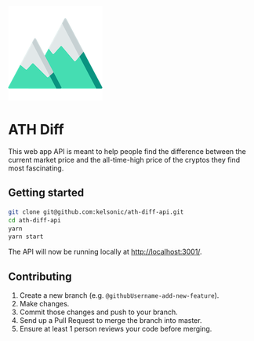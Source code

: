 ![image](./public/logo192.png)

# ATH Diff

This web app API is meant to help people find the difference between the current market price and the all-time-high price of the cryptos they find most fascinating.

## Getting started

```bash
git clone git@github.com:kelsonic/ath-diff-api.git
cd ath-diff-api
yarn
yarn start
```

The API will now be running locally at [http://localhost:3001/](http://localhost:3001/).

## Contributing

1. Create a new branch (e.g. `@githubUsername-add-new-feature`).
1. Make changes.
1. Commit those changes and push to your branch.
1. Send up a Pull Request to merge the branch into master.
1. Ensure at least 1 person reviews your code before merging.
